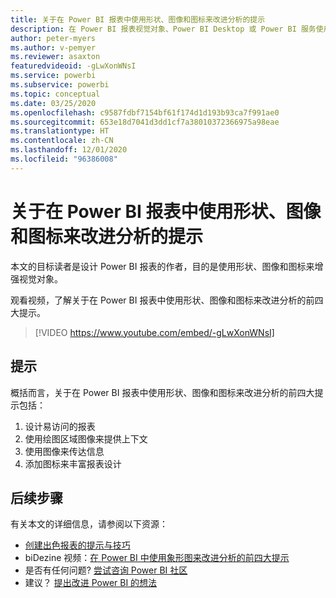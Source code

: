 ```yaml
---
title: 关于在 Power BI 报表中使用形状、图像和图标来改进分析的提示
description: 在 Power BI 报表视觉对象、Power BI Desktop 或 Power BI 服务使用形状、图像和图标来改进分析的 4 个提示。
author: peter-myers
ms.author: v-pemyer
ms.reviewer: asaxton
featuredvideoid: -gLwXonWNsI
ms.service: powerbi
ms.subservice: powerbi
ms.topic: conceptual
ms.date: 03/25/2020
ms.openlocfilehash: c9587fdbf7154bf61f174d1d193b93ca7f991ae0
ms.sourcegitcommit: 653e18d7041d3dd1cf7a38010372366975a98eae
ms.translationtype: HT
ms.contentlocale: zh-CN
ms.lasthandoff: 12/01/2020
ms.locfileid: "96386008"
---
```

# <a name="tips-to-improve-analysis-with-shapes-images-and-icons-in-power-bi-reports"></a>关于在 Power BI 报表中使用形状、图像和图标来改进分析的提示

本文的目标读者是设计 Power BI 报表的作者，目的是使用形状、图像和图标来增强视觉对象。

观看视频，了解关于在 Power BI 报表中使用形状、图像和图标来改进分析的前四大提示。

> [!VIDEO https://www.youtube.com/embed/-gLwXonWNsI]

## <a name="tips"></a>提示

概括而言，关于在 Power BI 报表中使用形状、图像和图标来改进分析的前四大提示包括：

1. 设计易访问的报表
1. 使用绘图区域图像来提供上下文
1. 使用图像来传达信息
1. 添加图标来丰富报表设计

## <a name="next-steps"></a>后续步骤

有关本文的详细信息，请参阅以下资源：

- [创建出色报表的提示与技巧](../create-reports/desktop-tips-and-tricks-for-creating-reports.md)
- biDezine 视频：[在 Power BI 中使用象形图来改进分析的前四大提示](https://www.youtube.com/watch?v=-gLwXonWNsI)
- 是否有任何问题? [尝试咨询 Power BI 社区](https://community.powerbi.com/)
- 建议？ [提出改进 Power BI 的想法](https://ideas.powerbi.com/)

